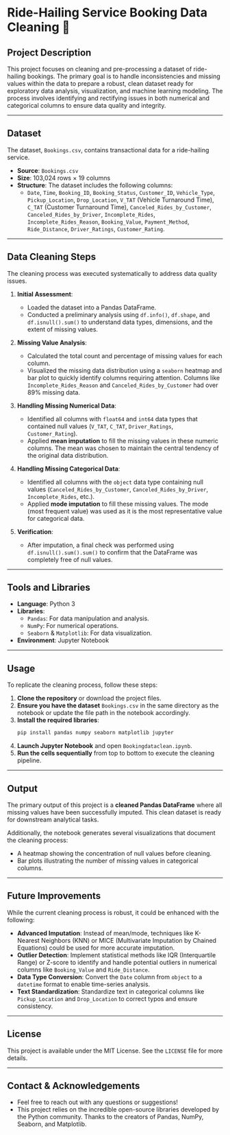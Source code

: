 # Ride-Hailing Service Booking Data Cleaning 🚕

## Project Description
This project focuses on cleaning and pre-processing a dataset of ride-hailing bookings. The primary goal is to handle inconsistencies and missing values within the data to prepare a robust, clean dataset ready for exploratory data analysis, visualization, and machine learning modeling. The process involves identifying and rectifying issues in both numerical and categorical columns to ensure data quality and integrity.

---

## Dataset
The dataset, `Bookings.csv`, contains transactional data for a ride-hailing service.

* **Source**: `Bookings.csv`
* **Size**: 103,024 rows × 19 columns
* **Structure**: The dataset includes the following columns:
    * `Date`, `Time`, `Booking_ID`, `Booking_Status`, `Customer_ID`, `Vehicle_Type`, `Pickup_Location`, `Drop_Location`, `V_TAT` (Vehicle Turnaround Time), `C_TAT` (Customer Turnaround Time), `Canceled_Rides_by_Customer`, `Canceled_Rides_by_Driver`, `Incomplete_Rides`, `Incomplete_Rides_Reason`, `Booking_Value`, `Payment_Method`, `Ride_Distance`, `Driver_Ratings`, `Customer_Rating`.

---

## Data Cleaning Steps
The cleaning process was executed systematically to address data quality issues.

1.  **Initial Assessment**:
    * Loaded the dataset into a Pandas DataFrame.
    * Conducted a preliminary analysis using `df.info()`, `df.shape`, and `df.isnull().sum()` to understand data types, dimensions, and the extent of missing values.

2.  **Missing Value Analysis**:
    * Calculated the total count and percentage of missing values for each column.
    * Visualized the missing data distribution using a `seaborn` heatmap and bar plot to quickly identify columns requiring attention. Columns like `Incomplete_Rides_Reason` and `Canceled_Rides_by_Customer` had over 89% missing data.

3.  **Handling Missing Numerical Data**:
    * Identified all columns with `float64` and `int64` data types that contained null values (`V_TAT`, `C_TAT`, `Driver_Ratings`, `Customer_Rating`).
    * Applied **mean imputation** to fill the missing values in these numeric columns. The mean was chosen to maintain the central tendency of the original data distribution.

4.  **Handling Missing Categorical Data**:
    * Identified all columns with the `object` data type containing null values (`Canceled_Rides_by_Customer`, `Canceled_Rides_by_Driver`, `Incomplete_Rides`, etc.).
    * Applied **mode imputation** to fill these missing values. The mode (most frequent value) was used as it is the most representative value for categorical data.

5.  **Verification**:
    * After imputation, a final check was performed using `df.isnull().sum().sum()` to confirm that the DataFrame was completely free of null values.

---

## Tools and Libraries
* **Language**: Python 3
* **Libraries**:
    * `Pandas`: For data manipulation and analysis.
    * `NumPy`: For numerical operations.
    * `Seaborn` & `Matplotlib`: For data visualization.
* **Environment**: Jupyter Notebook

---

## Usage
To replicate the cleaning process, follow these steps:

1.  **Clone the repository** or download the project files.
2.  **Ensure you have the dataset** `Bookings.csv` in the same directory as the notebook or update the file path in the notebook accordingly.
3.  **Install the required libraries**:
    ```bash
    pip install pandas numpy seaborn matplotlib jupyter
    ```
4.  **Launch Jupyter Notebook** and open `Bookingdataclean.ipynb`.
5.  **Run the cells sequentially** from top to bottom to execute the cleaning pipeline.

---

## Output
The primary output of this project is a **cleaned Pandas DataFrame** where all missing values have been successfully imputed. This clean dataset is ready for downstream analytical tasks.

Additionally, the notebook generates several visualizations that document the cleaning process:
* A heatmap showing the concentration of null values before cleaning.
* Bar plots illustrating the number of missing values in categorical columns.

---

## Future Improvements
While the current cleaning process is robust, it could be enhanced with the following:

* **Advanced Imputation**: Instead of mean/mode, techniques like K-Nearest Neighbors (KNN) or MICE (Multivariate Imputation by Chained Equations) could be used for more accurate imputation.
* **Outlier Detection**: Implement statistical methods like IQR (Interquartile Range) or Z-score to identify and handle potential outliers in numerical columns like `Booking_Value` and `Ride_Distance`.
* **Data Type Conversion**: Convert the `Date` column from `object` to a `datetime` format to enable time-series analysis.
* **Text Standardization**: Standardize text in categorical columns like `Pickup_Location` and `Drop_Location` to correct typos and ensure consistency.

---

## License
This project is available under the MIT License. See the `LICENSE` file for more details.

---

## Contact & Acknowledgements
* Feel free to reach out with any questions or suggestions!
* This project relies on the incredible open-source libraries developed by the Python community. Thanks to the creators of Pandas, NumPy, Seaborn, and Matplotlib.
